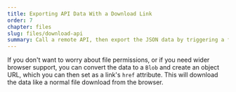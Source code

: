 ```yaml
---
title: Exporting API Data With a Download Link
order: 7
chapter: files
slug: files/download-api
summary: Call a remote API, then export the JSON data by triggering a file download.
---
```


If you don't want to worry about file permissions, or if you need wider browser support, you can convert the data to a `Blob` and create an object URL, which you can then set as a link's `href` attribute. This will download the data like a normal file download from the browser.
